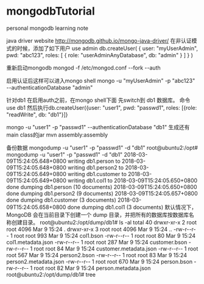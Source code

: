 # mongodbTutorial
personal mongodb learning note

java driver website http://mongodb.github.io/mongo-java-driver/
在非认证模式的时候，添加了如下用户
use admin
db.createUser(
  {
    user: "myUserAdmin",
    pwd: "abc123",
    roles: [ { role: "userAdminAnyDatabase", db: "admin" } ]
  }
)

重新启动mongodb
mongod -f /etc/mongod.conf --fork --auth 

启用认证后这样可以进入mongo shell
mongo -u "myUserAdmin" -p "abc123" --authenticationDatabase "admin"


针对db1
在启用auth之前，在mongo shell下面
先switch到 db1 数据库。 命令use db1
然后执行db.createUser({user: "user1", pwd: "passwd1", roles: [{role: "readWrite", db: "db1"}]}


mongo -u "user1" -p "passwd1" --authenticationDatabase "db1"
生成还有main class的jar
mvn assembly:assembly


备份数据 mongodump  -u "user1" -p "passwd1" -d "db1"
root@ubuntu2:/opt# mongodump  -u "user1" -p "passwd1" -d "db1"
2018-03-09T15:24:05.648+0800    writing db1.person to
2018-03-09T15:24:05.648+0800    writing db1.person2 to
2018-03-09T15:24:05.649+0800    writing db1.customer to
2018-03-09T15:24:05.649+0800    writing db1.col1 to
2018-03-09T15:24:05.650+0800    done dumping db1.person (10 documents)
2018-03-09T15:24:05.650+0800    done dumping db1.person2 (9 documents)
2018-03-09T15:24:05.657+0800    done dumping db1.customer (3 documents)
2018-03-09T15:24:05.658+0800    done dumping db1.col1 (3 documents)
默认情况下，MongoDB 会在当前目录下创建一个 dump 目录，并把所有的数据库按数据库名称创建目录。
root@ubuntu2:/opt/dump/db1# ls -al
total 40
drwxr-xr-x 2 root root 4096 Mar  9 15:24 .
drwxr-xr-x 3 root root 4096 Mar  9 15:24 ..
-rw-r--r-- 1 root root  993 Mar  9 15:24 col1.bson
-rw-r--r-- 1 root root   80 Mar  9 15:24 col1.metadata.json
-rw-r--r-- 1 root root  287 Mar  9 15:24 customer.bson
-rw-r--r-- 1 root root   84 Mar  9 15:24 customer.metadata.json
-rw-r--r-- 1 root root  567 Mar  9 15:24 person2.bson
-rw-r--r-- 1 root root   83 Mar  9 15:24 person2.metadata.json
-rw-r--r-- 1 root root  670 Mar  9 15:24 person.bson
-rw-r--r-- 1 root root   82 Mar  9 15:24 person.metadata.json
root@ubuntu2:/opt/dump/db1# tree

